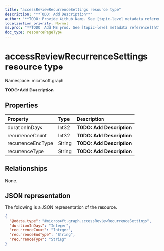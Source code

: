```yaml
---
title: "accessReviewRecurrenceSettings resource type"
description: "**TODO: Add Description**"
author: "**TODO: Provide Github Name. See [topic-level metadata reference](https://msgo.azurewebsites.net/add/document/guidelines/metadata.html#topic-level-metadata)**"
localization_priority: Normal
ms.prod: "**TODO: Add MS prod. See [topic-level metadata reference](https://msgo.azurewebsites.net/add/document/guidelines/metadata.html#topic-level-metadata)**"
doc_type: resourcePageType
---
```


# accessReviewRecurrenceSettings resource type

Namespace: microsoft.graph



**TODO: Add Description**

## Properties
|Property|Type|Description|
|:---|:---|:---|
|durationInDays|Int32|**TODO: Add Description**|
|recurrenceCount|Int32|**TODO: Add Description**|
|recurrenceEndType|String|**TODO: Add Description**|
|recurrenceType|String|**TODO: Add Description**|

## Relationships
None.

## JSON representation
The following is a JSON representation of the resource.
<!-- {
  "blockType": "resource",
  "@odata.type": "microsoft.graph.accessReviewRecurrenceSettings"
}
-->
``` json
{
  "@odata.type": "#microsoft.graph.accessReviewRecurrenceSettings",
  "durationInDays": "Integer",
  "recurrenceCount": "Integer",
  "recurrenceEndType": "String",
  "recurrenceType": "String"
}
```

